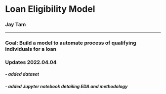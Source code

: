 # Loan Eligibility Model
### Jay Tam
___
### Goal: Build a model to automate process of qualifying individuals for a loan
### Updates 2022.04.04
##### - added dataset
##### - added Jupyter notebook detailing EDA and methodology
